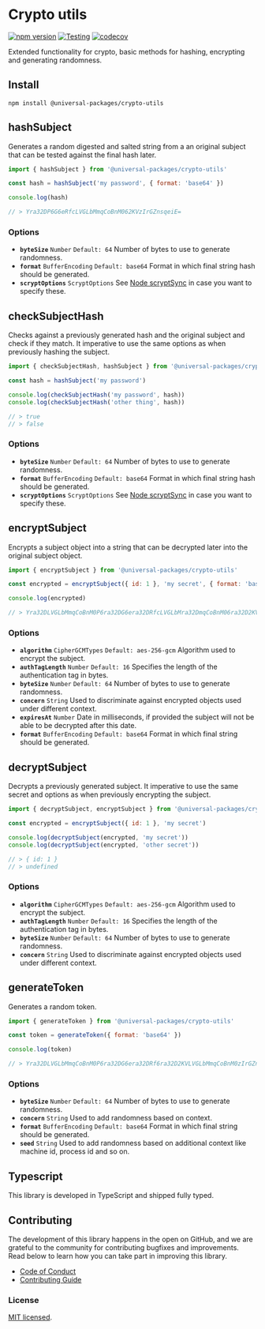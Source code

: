 # Crypto utils

[![npm version](https://badge.fury.io/js/@universal-packages%2Fcrypto-utils.svg)](https://www.npmjs.com/package/@universal-packages/crypto-utils)
[![Testing](https://github.com/universal-packages/universal-crypto-utils/actions/workflows/testing.yml/badge.svg)](https://github.com/universal-packages/universal-crypto-utils/actions/workflows/testing.yml)
[![codecov](https://codecov.io/gh/universal-packages/universal-crypto-utils/branch/main/graph/badge.svg?token=CXPJSN8IGL)](https://codecov.io/gh/universal-packages/universal-crypto-utils)

Extended functionality for crypto, basic methods for hashing, encrypting and generating randomness.

## Install

```shell
npm install @universal-packages/crypto-utils
```

## hashSubject

Generates a random digested and salted string from a an original subject that can be tested against the final hash later.

```js
import { hashSubject } from '@universal-packages/crypto-utils'

const hash = hashSubject('my password', { format: 'base64' })

console.log(hash)

// > Yra32DP6G6eRfcLVGLbMmqCoBnM062KVzIrGZnsqeiE=
```

### Options

- **`byteSize`** `Number` `Default: 64`
  Number of bytes to use to generate randomness.
- **`format`** `BufferEncoding` `Default: base64`
  Format in which final string hash should be generated.
- **`scryptOptions`** `ScryptOptions`
  See [Node scryptSync](https://nodejs.org/api/crypto.html#cryptoscryptsyncpassword-salt-keylen-options) in case you want to specify these.

## checkSubjectHash

Checks against a previously generated hash and the original subject and check if they match. It imperative to use the same options as when previously hashing the subject.

```js
import { checkSubjectHash, hashSubject } from '@universal-packages/crypto-utils'

const hash = hashSubject('my password')

console.log(checkSubjectHash('my password', hash))
console.log(checkSubjectHash('other thing', hash))

// > true
// > false
```

### Options

- **`byteSize`** `Number` `Default: 64`
  Number of bytes to use to generate randomness.
- **`format`** `BufferEncoding` `Default: base64`
  Format in which final string hash should be generated.
- **`scryptOptions`** `ScryptOptions`
  See [Node scryptSync](https://nodejs.org/api/crypto.html#cryptoscryptsyncpassword-salt-keylen-options) in case you want to specify these.

## encryptSubject

Encrypts a subject object into a string that can be decrypted later into the original subject object.

```js
import { encryptSubject } from '@universal-packages/crypto-utils'

const encrypted = encryptSubject({ id: 1 }, 'my secret', { format: 'base64' })

console.log(encrypted)

// > Yra32DLVGLbMmqCoBnM0P6ra32DG6era32DRfcLVGLbMra32DmqCoBnM06ra32D2KVLVGLbMmqCoBnM0zIrGZnsqeiE=
```

### Options

- **`algorithm`** `CipherGCMTypes` `Default: aes-256-gcm`
  Algorithm used to encrypt the subject.
- **`authTagLength`** `Number` `Default: 16`
  Specifies the length of the authentication tag in bytes.
- **`byteSize`** `Number` `Default: 64`
  Number of bytes to use to generate randomness.
- **`concern`** `String`
  Used to discriminate against encrypted objects used under different context.
- **`expiresAt`** `Number`
  Date in milliseconds, if provided the subject will not be able to be decrypted after this date.
- **`format`** `BufferEncoding` `Default: base64`
  Format in which final string should be generated.

## decryptSubject

Decrypts a previously generated subject. It imperative to use the same secret and options as when previously encrypting the subject.

```js
import { decryptSubject, encryptSubject } from '@universal-packages/crypto-utils'

const encrypted = encryptSubject({ id: 1 }, 'my secret')

console.log(decryptSubject(encrypted, 'my secret'))
console.log(decryptSubject(encrypted, 'other secret'))

// > { id: 1 }
// > undefined
```

### Options

- **`algorithm`** `CipherGCMTypes` `Default: aes-256-gcm`
  Algorithm used to encrypt the subject.
- **`authTagLength`** `Number` `Default: 16`
  Specifies the length of the authentication tag in bytes.
- **`byteSize`** `Number` `Default: 64`
  Number of bytes to use to generate randomness.
- **`concern`** `String`
  Used to discriminate against encrypted objects used under different context.

## generateToken

Generates a random token.

```js
import { generateToken } from '@universal-packages/crypto-utils'

const token = generateToken({ format: 'base64' })

console.log(token)

// > Yra32DLVGLbMmqCoBnM0P6ra32DG6era32DRf6ra32D2KVLVGLbMmqCoBnM0zIrGZnsqeiE=
```

### Options

- **`byteSize`** `Number` `Default: 64`
  Number of bytes to use to generate randomness.
- **`concern`** `String`
  Used to add randomness based on context.
- **`format`** `BufferEncoding` `Default: base64`
  Format in which final string should be generated.
- **`seed`** `String`
  Used to add randomness based on additional context like machine id, process id and so on.

## Typescript

This library is developed in TypeScript and shipped fully typed.

## Contributing

The development of this library happens in the open on GitHub, and we are grateful to the community for contributing bugfixes and improvements. Read below to learn how you can take part in improving this library.

- [Code of Conduct](./CODE_OF_CONDUCT.md)
- [Contributing Guide](./CONTRIBUTING.md)

### License

[MIT licensed](./LICENSE).
